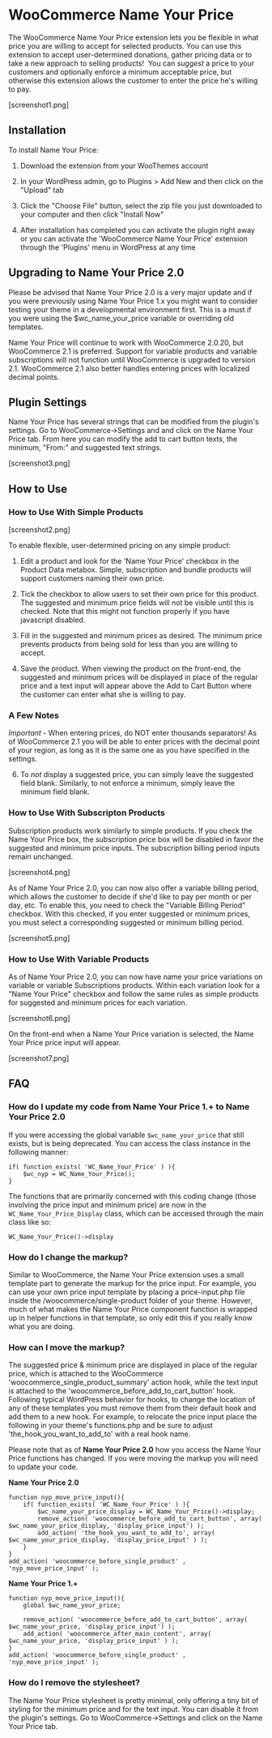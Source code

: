 # WooCommerce Name Your Price #

The WooCommerce Name Your Price extension lets you be flexible in what price you are willing to accept for selected products. You can use this extension to accept user-determined donations, gather pricing data or to take a new approach to selling products!  You can *suggest* a price to your customers and optionally enforce a minimum acceptable price, but otherwise this extension allows the customer to enter the price he's willing to pay.

[screenshot1.png]

## Installation ##

To install Name Your Price:

1. Download the extension from your WooThemes account

2. In your WordPress admin, go to Plugins > Add New and then click on the "Upload" tab

3. Click the "Choose File" button, select the zip file you just downloaded to your computer and then click "Install Now"

4. After installation has completed you can activate the plugin right away or you can activate the 'WooCommerce Name Your Price' extension through the 'Plugins' menu in WordPress at any time

## Upgrading to Name Your Price 2.0 ##

Please be advised that Name Your Price 2.0 is a very major update and if you were previously using Name Your Price 1.x you might want to consider testing your theme in a developmental environment first. This is a must if you were using the $wc_name_your_price variable or overriding old templates.  

Name Your Price will continue to work with WooCommerce 2.0.20, but WooCommerce 2.1 is preferred. Support for variable products and variable subscriptions will not function until WooCommerce is upgraded to version 2.1. WooCommerce 2.1 also better handles entering prices with localized decimal points. 

## Plugin Settings ##

Name Your Price has several strings that can be modified from the plugin's settings. Go to WooCommerce->Settings and and click on the Name Your Price tab. From here you can modify the add to cart button texts, the minimum, "From:" and suggested text strings. 

[screenshot3.png]

## How to Use ##

### How to Use With Simple Products ###

[screenshot2.png]

To enable flexible, user-determined pricing on any simple product:

1. Edit a product and look for the 'Name Your Price' checkbox in the Product Data metabox. Simple, subscription and bundle products will support customers naming their own price. 

2. Tick the checkbox to allow users to set their own price for this product.  The suggested and minimum price fields will not be visible until this is checked.  Note that this might not function properly if you have javascript disabled. 

3. Fill in the suggested and minimum prices as desired. The minimum price prevents products from being sold for less than you are willing to accept. 

4. Save the product.  When viewing the product on the front-end, the suggested and minimum prices will be displayed in place of the regular price and a text input will appear above the Add to Cart Button where the customer can enter what she is willing to pay.  

### A Few Notes ###

*Important* - When entering prices, do NOT enter thousands separators! As of WooCommerce 2.1 you will be able to enter prices with the decimal point of your region, as long as it is the same one as you have specified in the settings.

6. To *not* display a suggested price, you can simply leave the suggested field blank. Similarly, to not enforce a minimum, simply leave the minimum field blank. 

### How to Use With Subscripton Products ###

Subscription products work similarly to simple products. If you check the Name Your Price box, the subscription price box will be disabled in favor the suggested and minimum price inputs. The subscription billing period inputs remain unchanged. 

[screenshot4.png]

As of Name Your Price 2.0, you can now also offer a variable billing period, which allows the customer to decide if she'd like to pay per month or per day, etc. To enable this, you need to check the "Variable Billing Period" checkbox. With this checked, if you enter suggested or minimum prices, you must select a corresponding suggested or minimum billing period. 

[screenshot5.png]

### How to Use With Variable Products ###

As of Name Your Price 2.0, you can now have name your price variations on variable or variable Subscriptions products. Within each variation look for a "Name Your Price" checkbox and follow the same rules as simple products for suggested and minimum prices for each variation.

[screenshot6.png]

On the front-end when a Name Your Price variation is selected, the Name Your Price price input will appear. 

[screenshot7.png]

## FAQ ##

### How do I update my code from Name Your Price 1.+ to Name Your Price 2.0 ###

If you were accessing the global variable `$wc_name_your_price` that still exists, but is being deprecated. You can access the class instance in the following manner:

```
if( function_exists( 'WC_Name_Your_Price' ) ){
	$wc_nyp = WC_Name_Your_Price();
}
```

The functions that are primarily concerned with this coding change (those involving the price input and minimum price) are now in the `WC_Name_Your_Price_Display` class, which can be accessed through the main class like so:

```
WC_Name_Your_Price()->display
``` 

### How do I change the markup? ###

Similar to WooCommerce, the Name Your Price extension uses a small template part to generate the markup for the price input. For example, you can use your own price input template by placing a price-input.php file inside the /woocommerce/single-product folder of your theme. However, much of what makes the Name Your Price component function is wrapped up in helper functions in that template, so only edit this if you really know what you are doing.

### How can I move the markup? ###

The suggested price & minimum price are displayed in place of the regular price, which is attached to the WooCommerce 'woocommerce_single_product_summary' action hook, while the text input is attached to the 'woocommerce_before_add_to_cart_button' hook. Following typical WordPress behavior for hooks, to change the location of any of these templates you must remove them from their default hook and add them to a new hook.  For example, to relocate the price input place the following in your theme's functions.php and be sure to adjust 'the_hook_you_want_to_add_to' with a real hook name.

Please note that as of **Name Your Price 2.0** how you access the Name Your Price functions has changed. If you were moving the markup you will need to update your code. 

**Name Your Price 2.0**

```
function nyp_move_price_input(){
	if( function_exists( 'WC_Name_Your_Price' ) ){
		$wc_name_your_price_display = WC_Name_Your_Price()->display;
		remove_action( 'woocommerce_before_add_to_cart_button', array( $wc_name_your_price_display, 'display_price_input') );
		add_action( 'the_hook_you_want_to_add_to', array( $wc_name_your_price_display, 'display_price_input' ) );
	}
}
add_action( 'woocommerce_before_single_product' , 'nyp_move_price_input' );
```

**Name Your Price 1.+**

```
function nyp_move_price_input(){ 
	global $wc_name_your_price;

	remove_action( 'woocommerce_before_add_to_cart_button', array( $wc_name_your_price, 'display_price_input') );
	add_action( 'woocommerce_after_main_content', array( $wc_name_your_price, 'display_price_input' ) );
}
add_action( 'woocommerce_before_single_product' , 'nyp_move_price_input' );
```

### How do I remove the stylesheet? ###

The Name Your Price stylesheet is pretty minimal, only offering a tiny bit of styling for the minimum price and for the text input. You can disable it from the plugin's settings. Go to WooCommerce->Settings and click on the Name Your Price tab.